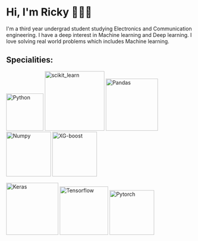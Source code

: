 # Hi, I'm Ricky 👋👨‍💻


I'm a third year undergrad student studying Electronics and Communication engineering. I have a deep interest in Machine learning and Deep learning. I love solving real world problems which includes Machine learning. 


## Specialities:
<img src="https://upload.wikimedia.org/wikipedia/commons/thumb/0/0a/Python.svg/1200px-Python.svg.png" alt="Python" width="100"/> <img src="https://images.g2crowd.com/uploads/product/image/social_landscape/social_landscape_77c883b19775c25838d2055fc2e7387e/scikit-learn.png" alt="scikit_learn" width="160"/> <img src="https://upload.wikimedia.org/wikipedia/commons/thumb/e/ed/Pandas_logo.svg/1200px-Pandas_logo.svg.png" alt="Pandas" width="140"/> <img src="https://upload.wikimedia.org/wikipedia/commons/3/31/NumPy_logo_2020.svg" alt="Numpy" width="120"/>  <img src="https://upload.wikimedia.org/wikipedia/commons/6/69/XGBoost_logo.png" alt="XG-boost" width="120"/> 

<img src="https://keras.io/img/logo.png" alt="Keras" width="140"/>  <img src="https://upload.wikimedia.org/wikipedia/commons/thumb/1/11/TensorFlowLogo.svg/1200px-TensorFlowLogo.svg.png" alt="Tensorflow" width="130"/> <img src="https://pytorch.org/tutorials/_static/img/thumbnails/cropped/Introduction-to-TorchScript.png" alt="Pytorch" width="120"/> 



